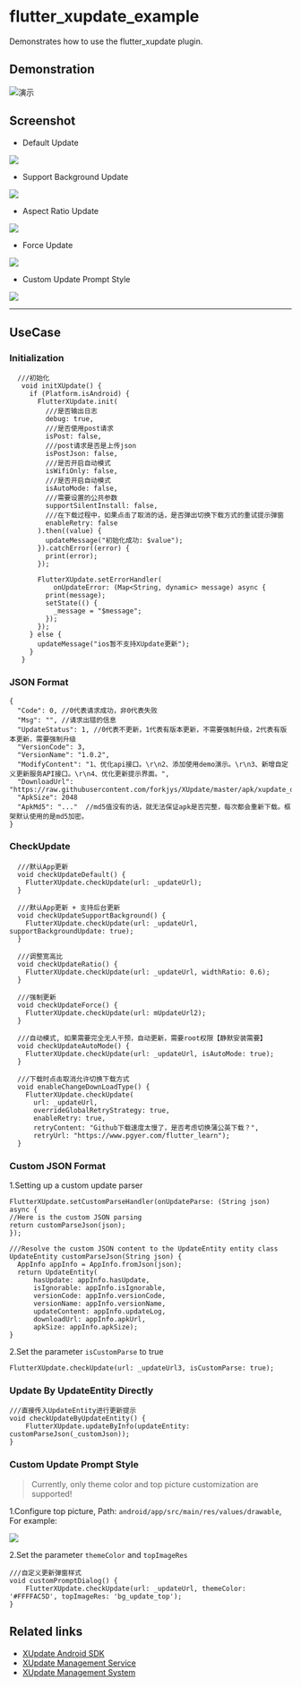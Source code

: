 # flutter_xupdate_example

Demonstrates how to use the flutter_xupdate plugin.

## Demonstration

![演示](./art/demo.gif)

## Screenshot

* Default Update

![](./art/1.png)

* Support Background Update

![](./art/2.png)

* Aspect Ratio Update

![](./art/3.png)

* Force Update

![](./art/4.png)

* Custom Update Prompt Style

![](./art/5.png)

---

## UseCase

### Initialization

```
  ///初始化
   void initXUpdate() {
     if (Platform.isAndroid) {
       FlutterXUpdate.init(
         ///是否输出日志
         debug: true,
         ///是否使用post请求
         isPost: false,
         ///post请求是否是上传json
         isPostJson: false,
         ///是否开启自动模式
         isWifiOnly: false,
         ///是否开启自动模式
         isAutoMode: false,
         ///需要设置的公共参数
         supportSilentInstall: false,
         ///在下载过程中，如果点击了取消的话，是否弹出切换下载方式的重试提示弹窗
         enableRetry: false
       ).then((value) {
         updateMessage("初始化成功: $value");
       }).catchError((error) {
         print(error);
       });

       FlutterXUpdate.setErrorHandler(
           onUpdateError: (Map<String, dynamic> message) async {
         print(message);
         setState(() {
           _message = "$message";
         });
       });
     } else {
       updateMessage("ios暂不支持XUpdate更新");
     }
   }

```

### JSON Format

```
{
  "Code": 0, //0代表请求成功，非0代表失败
  "Msg": "", //请求出错的信息
  "UpdateStatus": 1, //0代表不更新，1代表有版本更新，不需要强制升级，2代表有版本更新，需要强制升级
  "VersionCode": 3,
  "VersionName": "1.0.2",
  "ModifyContent": "1、优化api接口。\r\n2、添加使用demo演示。\r\n3、新增自定义更新服务API接口。\r\n4、优化更新提示界面。",
  "DownloadUrl": "https://raw.githubusercontent.com/forkjys/XUpdate/master/apk/xupdate_demo_1.0.2.apk",
  "ApkSize": 2048
  "ApkMd5": "..."  //md5值没有的话，就无法保证apk是否完整，每次都会重新下载。框架默认使用的是md5加密。
}
```

### CheckUpdate

```
  ///默认App更新
  void checkUpdateDefault() {
    FlutterXUpdate.checkUpdate(url: _updateUrl);
  }

  ///默认App更新 + 支持后台更新
  void checkUpdateSupportBackground() {
    FlutterXUpdate.checkUpdate(url: _updateUrl, supportBackgroundUpdate: true);
  }

  ///调整宽高比
  void checkUpdateRatio() {
    FlutterXUpdate.checkUpdate(url: _updateUrl, widthRatio: 0.6);
  }

  ///强制更新
  void checkUpdateForce() {
    FlutterXUpdate.checkUpdate(url: mUpdateUrl2);
  }

  ///自动模式, 如果需要完全无人干预，自动更新，需要root权限【静默安装需要】
  void checkUpdateAutoMode() {
    FlutterXUpdate.checkUpdate(url: _updateUrl, isAutoMode: true);
  }

  ///下载时点击取消允许切换下载方式
  void enableChangeDownLoadType() {
    FlutterXUpdate.checkUpdate(
      url: _updateUrl,
      overrideGlobalRetryStrategy: true,
      enableRetry: true,
      retryContent: "Github下载速度太慢了，是否考虑切换蒲公英下载？",
      retryUrl: "https://www.pgyer.com/flutter_learn");
  }
```

### Custom JSON Format

1.Setting up a custom update parser

```
FlutterXUpdate.setCustomParseHandler(onUpdateParse: (String json) async {
//Here is the custom JSON parsing
return customParseJson(json);
});

///Resolve the custom JSON content to the UpdateEntity entity class
UpdateEntity customParseJson(String json) {
  AppInfo appInfo = AppInfo.fromJson(json);
  return UpdateEntity(
      hasUpdate: appInfo.hasUpdate,
      isIgnorable: appInfo.isIgnorable,
      versionCode: appInfo.versionCode,
      versionName: appInfo.versionName,
      updateContent: appInfo.updateLog,
      downloadUrl: appInfo.apkUrl,
      apkSize: appInfo.apkSize);
}
```

2.Set the parameter `isCustomParse` to true

```
FlutterXUpdate.checkUpdate(url: _updateUrl3, isCustomParse: true);
```

### Update By UpdateEntity Directly

```
///直接传入UpdateEntity进行更新提示
void checkUpdateByUpdateEntity() {
    FlutterXUpdate.updateByInfo(updateEntity: customParseJson(_customJson));
}
```

### Custom Update Prompt Style

> Currently, only theme color and top picture customization are supported!

1.Configure top picture, Path: `android/app/src/main/res/values/drawable`, For example:

![](./art/6.png)

2.Set the parameter `themeColor` and `topImageRes`

```
///自定义更新弹窗样式
void customPromptDialog() {
    FlutterXUpdate.checkUpdate(url: _updateUrl, themeColor: '#FFFFAC5D', topImageRes: 'bg_update_top');
}
```

## Related links

* [XUpdate Android SDK](https://github.com/forkjys/XUpdate)
* [XUpdate Management Service](https://github.com/forkjys/XUpdateService)
* [XUpdate Management System](https://github.com/forkjys/xupdate-management)